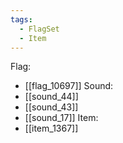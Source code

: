 ```yaml
---
tags:
  - FlagSet
  - Item
---
```

Flag:
- [[flag_10697]]
Sound:
- [[sound_44]]
- [[sound_43]]
- [[sound_17]]
Item:
- [[item_1367]]
